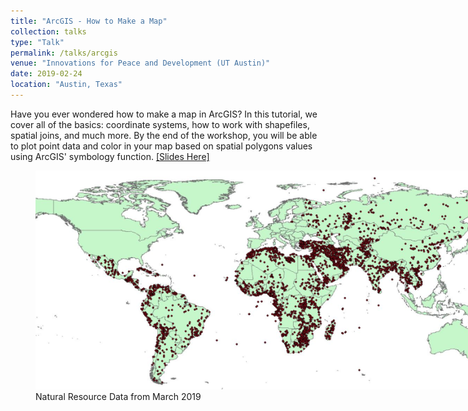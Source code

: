 ```yaml
---
title: "ArcGIS - How to Make a Map"
collection: talks
type: "Talk"
permalink: /talks/arcgis
venue: "Innovations for Peace and Development (UT Austin)"
date: 2019-02-24
location: "Austin, Texas"
---
```


Have you ever wondered how to make a map in ArcGIS? In this tutorial, we cover all of the basics: coordinate systems, how to work with shapefiles, spatial joins, and much more. By the end of the workshop, you will be able to plot point data and color in your map based on spatial polygons values using ArcGIS' symbology function. [[Slides Here]](https://mikedenly.com/files/Denly_ArcGIS_training.pdf)

<figure style="width: 769px" class="align-center">
  <img src="/images/resource_count.png" alt="" />
  <figcaption>Natural Resource Data from March 2019</figcaption>
</figure>
